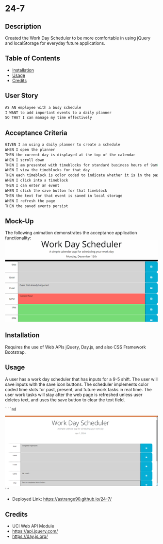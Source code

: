 # 24-7
## Description

Created the Work Day Scheduler to be more comfortable in using jQuery and localStorage for everyday future applications. 

## Table of Contents

- [Installation](#installation)
- [Usage](#usage)
- [Credits](#credits)

## User Story

```md
AS AN employee with a busy schedule
I WANT to add important events to a daily planner
SO THAT I can manage my time effectively
```

## Acceptance Criteria

```md
GIVEN I am using a daily planner to create a schedule
WHEN I open the planner
THEN the current day is displayed at the top of the calendar
WHEN I scroll down
THEN I am presented with timeblocks for standard business hours of 9am&ndash;5pm
WHEN I view the timeblocks for that day
THEN each timeblock is color coded to indicate whether it is in the past, present, or future
WHEN I click into a timeblock
THEN I can enter an event
WHEN I click the save button for that timeblock
THEN the text for that event is saved in local storage
WHEN I refresh the page
THEN the saved events persist
```
## Mock-Up
The following animation demonstrates the acceptance application functionality:
![Gif of Work Day Scheduler Demo](assets/05-third-party-apis-homework-demo.gif)

## Installation

Requires the use of Web APIs jQuery, Day.js, and also CSS Framework Bootstrap.

## Usage
A user has a work day scheduler that has inputs for a 9-5 shift. The user will save inputs with the save icon buttons. The scheduler implements color coded time slots for past, present, and future work tasks in real time. The user work tasks will stay after the web page is refreshed unless user deletes text, and uses the save button to clear the text field. 

    ```md
  ![Image of Work Day Scheduler](<assets/Workday Planner.png>)
    ```
- Deployed Link: https://astrange90.github.io/24-7/

## Credits

- UCI Web API  Module
- https://api.jquery.com/
- https://day.js.org/



